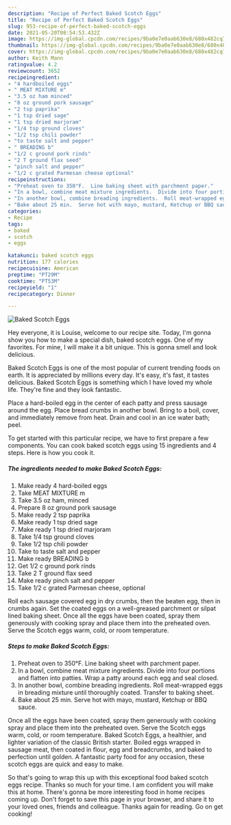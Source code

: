 ```yaml
---
description: "Recipe of Perfect Baked Scotch Eggs"
title: "Recipe of Perfect Baked Scotch Eggs"
slug: 953-recipe-of-perfect-baked-scotch-eggs
date: 2021-05-20T08:54:53.432Z
image: https://img-global.cpcdn.com/recipes/9ba0e7e0aab630e8/680x482cq70/baked-scotch-eggs-recipe-main-photo.jpg
thumbnail: https://img-global.cpcdn.com/recipes/9ba0e7e0aab630e8/680x482cq70/baked-scotch-eggs-recipe-main-photo.jpg
cover: https://img-global.cpcdn.com/recipes/9ba0e7e0aab630e8/680x482cq70/baked-scotch-eggs-recipe-main-photo.jpg
author: Keith Mann
ratingvalue: 4.2
reviewcount: 3652
recipeingredient:
- "4 hardboiled eggs"
- " MEAT MIXTURE m"
- "3.5 oz ham minced"
- "8 oz ground pork sausage"
- "2 tsp paprika"
- "1 tsp dried sage"
- "1 tsp dried marjoram"
- "1/4 tsp ground cloves"
- "1/2 tsp chili powder"
- "to taste salt and pepper"
- " BREADING b"
- "1/2 c ground pork rinds"
- "2 T ground flax seed"
- "pinch salt and pepper"
- "1/2 c grated Parmesan cheese optional"
recipeinstructions:
- "Preheat oven to 350°F.  Line baking sheet with parchment paper."
- "In a bowl, combine meat mixture ingredients.  Divide into four portions and flatten into patties.  Wrap a patty around each egg and seal closed."
- "In another bowl, combine breading ingredients.  Roll meat-wrapped eggs in breading mixture until thoroughly coated. Transfer to baking sheet."
- "Bake about 25 min.  Serve hot with mayo, mustard, Ketchup or BBQ sauce."
categories:
- Recipe
tags:
- baked
- scotch
- eggs

katakunci: baked scotch eggs 
nutrition: 177 calories
recipecuisine: American
preptime: "PT29M"
cooktime: "PT53M"
recipeyield: "1"
recipecategory: Dinner

---
```



![Baked Scotch Eggs](https://img-global.cpcdn.com/recipes/9ba0e7e0aab630e8/680x482cq70/baked-scotch-eggs-recipe-main-photo.jpg)

Hey everyone, it is Louise, welcome to our recipe site. Today, I'm gonna show you how to make a special dish, baked scotch eggs. One of my favorites. For mine, I will make it a bit unique. This is gonna smell and look delicious.

Baked Scotch Eggs is one of the most popular of current trending foods on earth. It is appreciated by millions every day. It's easy, it's fast, it tastes delicious. Baked Scotch Eggs is something which I have loved my whole life. They're fine and they look fantastic.

Place a hard-boiled egg in the center of each patty and press sausage around the egg. Place bread crumbs in another bowl. Bring to a boil, cover, and immediately remove from heat. Drain and cool in an ice water bath; peel.


To get started with this particular recipe, we have to first prepare a few components. You can cook baked scotch eggs using 15 ingredients and 4 steps. Here is how you cook it.

<!--inarticleads1-->

##### The ingredients needed to make Baked Scotch Eggs:

1. Make ready 4 hard-boiled eggs
1. Take  MEAT MIXTURE m
1. Take 3.5 oz ham, minced
1. Prepare 8 oz ground pork sausage
1. Make ready 2 tsp paprika
1. Make ready 1 tsp dried sage
1. Make ready 1 tsp dried marjoram
1. Take 1/4 tsp ground cloves
1. Take 1/2 tsp chili powder
1. Take to taste salt and pepper
1. Make ready  BREADING b
1. Get 1/2 c ground pork rinds
1. Take 2 T ground flax seed
1. Make ready pinch salt and pepper
1. Take 1/2 c grated Parmesan cheese, optional


Roll each sausage covered egg in dry crumbs, then the beaten egg, then in crumbs again. Set the coated eggs on a well-greased parchment or silpat lined baking sheet. Once all the eggs have been coated, spray them generously with cooking spray and place them into the preheated oven. Serve the Scotch eggs warm, cold, or room temperature. 

<!--inarticleads2-->

##### Steps to make Baked Scotch Eggs:

1. Preheat oven to 350°F.  Line baking sheet with parchment paper.
1. In a bowl, combine meat mixture ingredients.  Divide into four portions and flatten into patties.  Wrap a patty around each egg and seal closed.
1. In another bowl, combine breading ingredients.  Roll meat-wrapped eggs in breading mixture until thoroughly coated. Transfer to baking sheet.
1. Bake about 25 min.  Serve hot with mayo, mustard, Ketchup or BBQ sauce.


Once all the eggs have been coated, spray them generously with cooking spray and place them into the preheated oven. Serve the Scotch eggs warm, cold, or room temperature. Baked Scotch Eggs, a healthier, and lighter variation of the classic British starter. Boiled eggs wrapped in sausage meat, then coated in flour, egg and breadcrumbs, and baked to perfection until golden. A fantastic party food for any occasion, these scotch eggs are quick and easy to make. 

So that's going to wrap this up with this exceptional food baked scotch eggs recipe. Thanks so much for your time. I am confident you will make this at home. There's gonna be more interesting food in home recipes coming up. Don't forget to save this page in your browser, and share it to your loved ones, friends and colleague. Thanks again for reading. Go on get cooking!
